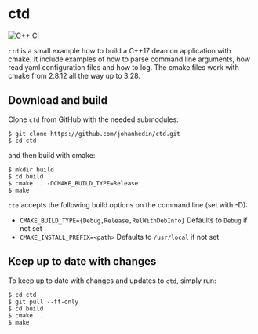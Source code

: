 ctd
====
[![C++ CI](https://github.com/johanhedin/ctd/actions/workflows/ci.yaml/badge.svg)](https://github.com/johanhedin/ctd/actions/workflows/ci.yaml)

`ctd` is a small example how to build a C++17 deamon application with cmake. It
include examples of how to parse command line arguments, how read yaml
configuration files and how to log. The cmake files work with cmake from 2.8.12
all the way up to 3.28.

Download and build
----
Clone `ctd` from GitHub with the needed submodules:

    $ git clone https://github.com/johanhedin/ctd.git
    $ cd ctd

and then build with cmake:

    $ mkdir build
    $ cd build
    $ cmake .. -DCMAKE_BUILD_TYPE=Release
    $ make

`cte` accepts the following build options on the command line (set with -D):

 * `CMAKE_BUILD_TYPE={Debug,Release,RelWithDebInfo}` Defaults to `Debug` if not set
 * `CMAKE_INSTALL_PREFIX=<path>` Defaults to `/usr/local` if not set

Keep up to date with changes
----
To keep up to date with changes and updates to `ctd`, simply run:

    $ cd ctd
    $ git pull --ff-only
    $ cd build
    $ cmake ..
    $ make
